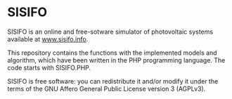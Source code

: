 # SISIFO
SISIFO is an online and free-sotware simulator of photovoltaic systems available at www.sisifo.info.

This repository contains the functions with the implemented models and algorithm, which 
have been written in the PHP programming language. The code starts with SISIFO.PHP.

SISIFO is free software: you can redistribute it and/or modify it under the terms of the GNU Affero General Public License version 3 (AGPLv3).
